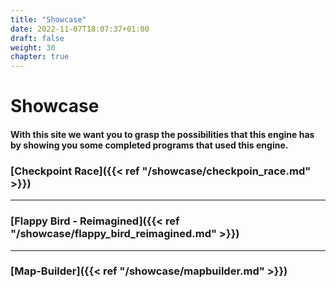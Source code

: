 ```yaml
---
title: "Showcase"
date: 2022-11-07T18:07:37+01:00
draft: false
weight: 30
chapter: true
---
```


# Showcase

#### With this site we want you to grasp the possibilities that this engine has by showing you some completed programs that used this engine.

### [Checkpoint Race]({{< ref "/showcase/checkpoin_race.md" >}})

----

### [Flappy Bird - Reimagined]({{< ref "/showcase/flappy_bird_reimagined.md" >}})

----

### [Map-Builder]({{< ref "/showcase/mapbuilder.md" >}})





